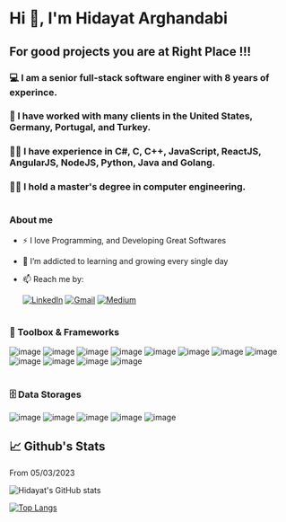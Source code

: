 
# Hi 👋, I'm Hidayat Arghandabi

## For good projects you are at **Right Place !!!**

### 💻 I am a senior full-stack software enginer with 8 years of experince. 
### 💼 I have worked with many clients in the United States, Germany, Portugal, and Turkey. 
### 👨‍💻 I have experience in C#, C, C++, JavaScript, ReactJS, AngularJS, NodeJS, Python, Java and Golang. 
### 👨‍🏫 I hold a master's degree in computer engineering.

#
### About me
- ⚡ I love Programming, and Developing Great Softwares
- 🌱 I’m addicted to learning and growing every single day
- 📫 Reach me by:
    
    [![LinkedIn](https://img.shields.io/badge/linkedin-%230077B5.svg?style=for-the-badge&logo=linkedin&logoColor=white)](https://www.linkedin.com/in/hidayatarg/) [![Gmail](https://img.shields.io/badge/Gmail-D14836?style=for-the-badge&logo=gmail&logoColor=white)](hidayatarg@gmail.com) [![Medium](https://img.shields.io/badge/Medium-12100E?style=for-the-badge&logo=medium&logoColor=white)](https://medium.com/@hidayatarg/) 

#

### 🧰 Toolbox & Frameworks

![image](https://img.icons8.com/color/48/000000/c-sharp-logo.png)
![image](https://img.icons8.com/color/48/000000/net-framework.png)
![image](https://img.icons8.com/color/50/0000/nodejs.png)
![image](https://img.icons8.com/officel/50/000000/react.png)
![image](https://img.icons8.com/color/48/000000/angularjs.png)
![image](https://img.icons8.com/color/48/000000/golang.png)
![image](https://img.icons8.com/color/48/000000/javascript.png)
![image](https://img.icons8.com/color/48/000000/typescript.png)
![image](https://img.icons8.com/color/48/000000/python.png)
![image](https://img.icons8.com/color/48/c-programming.png)
![image](https://img.icons8.com/color/48/c-plus-plus-logo.png)
![image](https://img.icons8.com/color/48/amazon-web-services.png)

#
### 🗄️ Data Storages

![image](https://img.icons8.com/color/48/microsoft-sql-server.png)
![image](https://img.icons8.com/color/48/postgreesql.png)
![image](https://img.icons8.com/color/48/mongodb.png)
![image](https://img.icons8.com/color/48/redis.png)
![image](https://img.icons8.com/color/48/amazon-s3.png)


## 📈 Github's Stats

From 05/03/2023

<!-- ![](https://komarev.com/ghpvc/?username=hidayatarg) -->
<!-- <img src="https://github-readme-stats.vercel.app/api/top-langs/?username=hidayatarg"/> -->

![Hidayat's GitHub stats](https://github-readme-stats.vercel.app/api?username=hidayatarg&show_icons=true&theme=radical)  

[![Top Langs](https://github-readme-stats.vercel.app/api/top-langs/?username=hidayatarg&theme=radical&layout=compact)](https://github.com/hidayatarg/github-readme-stats)


<!-- ## 🧰 Toolbox & Frameworks

![Python](https://img.shields.io/badge/python-3670A0?style=for-the-badge&logo=python&logoColor=ffdd54) 
![MySQL](https://img.shields.io/badge/mysql-%2300f.svg?style=for-the-badge&logo=mysql&logoColor=white) 
![CSS3](https://img.shields.io/badge/css3-%231572B6.svg?style=for-the-badge&logo=css3&logoColor=white) 
![HTML5](https://img.shields.io/badge/html5-%23E34F26.svg?style=for-the-badge&logo=html5&logoColor=white) 



<!--
**memudualimatou/memudualimatou** is a ✨ _special_ ✨ repository because its `README.md` (this file) appears on your GitHub profile.

Here are some ideas to get you started:

- 🔭 I’m currently working on ...
- 🌱 I’m currently learning ...
- 👯 I’m looking to collaborate on ...
- 🤔 I’m looking for help with ...
- 💬 Ask me about ...
- 📫 How to reach me: ...
- 😄 Pronouns: ...
- ⚡ Fun fact: ...
-->
